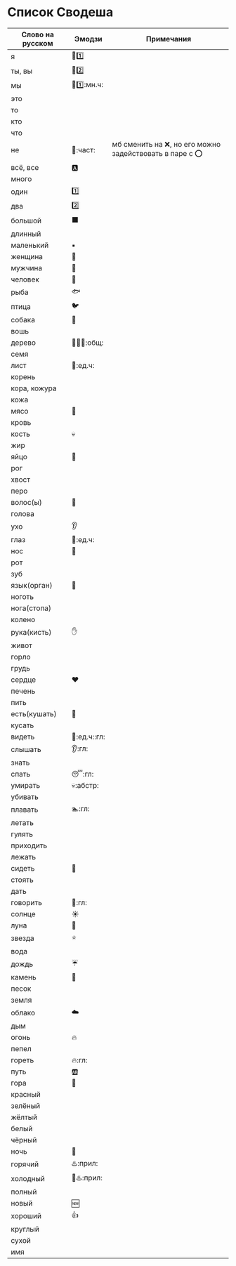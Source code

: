 # Список Сводеша

Слово на русском | Эмодзи | Примечания
-----------------|--------|-----------
я | :bust_in_silhouette::one: |
ты, вы | :bust_in_silhouette::two: |
мы | :busts_in_silhouette::one::мн.ч: |
это | |
то | |
кто | |
что | |
не | :no_entry_sign::част: | мб сменить на :x:, но его можно задействовать в паре с :o:
всё, все | :a: |
много | |
один | :one:|
два | :two:|
большой | :black_large_square: |
длинный | |
маленький | :black_small_square: |
женщина | :woman:|
мужчина | :man:|
человек | :bust_in_silhouette: |
рыба | :fish:|
птица | :bird:|
собака | :dog:|
вошь | |
дерево |:palm_tree::evergreen_tree::deciduous_tree::общ: |
семя | |
лист | :leaves::ед.ч: |
корень | |
кора, кожура | |
кожа | |
мясо | :meat_on_bone: |
кровь | |
кость | :skull: |
жир | |
яйцо | :egg:|
рог | |
хвост | |
перо | |
волос(ы) | :haircut: |
голова | |
ухо | :ear:|
глаз | :eyes::ед.ч:|
нос | :nose:|
рот | |
зуб | |
язык(орган) | :tongue: |
ноготь | |
нога(стопа) | |
колено | |
рука(кисть) | :hand: |
живот | |
горло | |
грудь | |
сердце | :heart:|
печень | |
пить | |
есть(кушать) | :fork_and_knife: |
кусать | |
видеть | :eyes::ед.ч::гл: |
слышать | :ear::гл: |
знать | |
спать | :sleeping::гл: |
умирать | :skull::абстр: |
убивать | |
плавать | :swimmer::гл: |
летать | |
гулять | |
приходить | |
лежать | |
сидеть | :seat: |
стоять | |
дать | |
говорить | :speech_balloon::гл: |
солнце | :sunny:|
луна | :crescent_moon:|
звезда | :star:|
вода | |
дождь | :umbrella: |
камень | :moyai: |
песок | |
земля | |
облако | :cloud: |
дым | |
огонь | :fire: |
пепел | |
гореть | :fire::гл: |
путь | :ab: |
гора | :mount_fuji: |
красный | |
зелёный | |
жёлтый | |
белый | |
чёрный | |
ночь | :bridge_at_night: |
горячий | :hotsprings::прил: |
холодный | :no_entry_sign::hotsprings::прил: |
полный | |
новый | :new:|
хороший | :+1: |
круглый | |
сухой | |
имя | |
